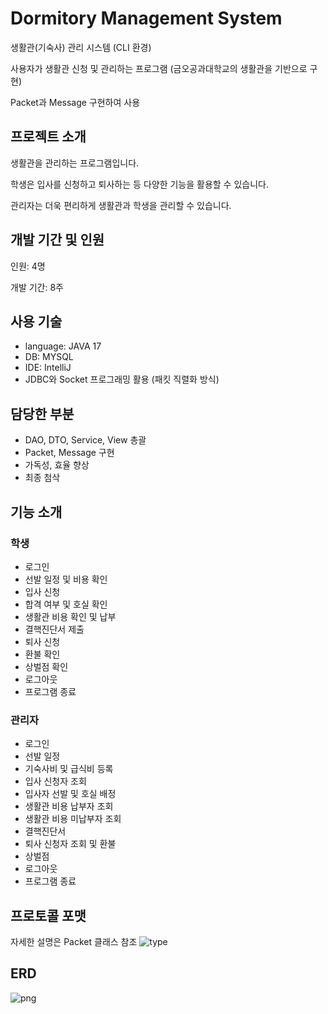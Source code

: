 # Dormitory Management System
생활관(기숙사) 관리 시스템 (CLI 환경)

사용자가 생활관 신청 및 관리하는 프로그램 (금오공과대학교의 생활관을 기반으로 구현)

Packet과 Message 구현하여 사용


## 프로젝트 소개
생활관을 관리하는 프로그램입니다.

학생은 입사를 신청하고 퇴사하는 등 다양한 기능을 활용할 수 있습니다.

관리자는 더욱 편리하게 생활관과 학생을 관리할 수 있습니다.


## 개발 기간 및 인원
인원: 4명

개발 기간: 8주


## 사용 기술
- language: JAVA 17
- DB: MYSQL
- IDE: IntelliJ
- JDBC와 Socket 프로그래밍 활용 (패킷 직렬화 방식)


## 담당한 부분
- DAO, DTO, Service, View 총괄
- Packet, Message 구현
- 가독성, 효율 향상
- 최종 첨삭


## 기능 소개

### 학생
- 로그인
- 선발 일정 및 비용 확인
- 입사 신청
- 합격 여부 및 호실 확인
- 생활관 비용 확인 및 납부
- 결핵진단서 제출
- 퇴사 신청
- 환불 확인
- 상벌점 확인
- 로그아웃
- 프로그램 종료

### 관리자
- 로그인
- 선발 일정
- 기숙사비 및 급식비 등록
- 입사 신청자 조회
- 입사자 선발 및 호실 배정
- 생활관 비용 납부자 조회
- 생활관 비용 미납부자 조회
- 결핵진단서
- 퇴사 신청자 조회 및 환불
- 상벌점
- 로그아웃
- 프로그램 종료


## 프로토콜 포맷
자세한 설명은 Packet 클래스 참조
![type](https://github.com/user-attachments/assets/f56f5fe8-f115-4171-ac38-f4c109e65766)


## ERD
![png](https://github.com/user-attachments/assets/4bc43ee5-959b-4459-aaa2-b8f4fbde062f)
